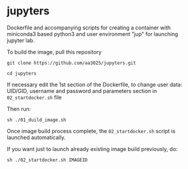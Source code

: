 # jupyters

Dockerfile and accompanying scripts for creating a container with miniconda3 based python3 and user environment "jup" for launching jupyter lab.

To build the image, pull this repository

`git clone https://github.com/aa3025/jupyters.git`

`cd jupyters`

If necessary edit the 1st section of the Dockerfile, to change user data: UID/GID, username and password and parameters section in `02_startdocker.sh` file

Then run:

`sh ./01_duild_image.sh`

Once image build process complete, the `02_startdocker.sh` script is launched automatically.

If you want just to launch already existing image build previously, do:

`sh ./02_startdocker.sh IMAGEID`
